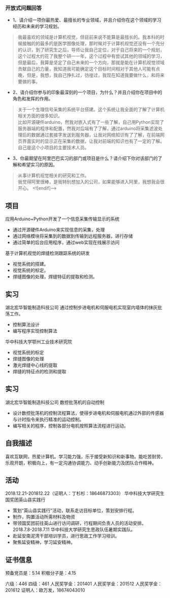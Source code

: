 ### 开放式问题回答
-   1、请介绍一项你最热爱、最擅长的专业领域，并且介绍你在这个领域的学习经历和未来的学习规划。
>我最喜欢的领域是计算机视觉，但目前来说不能算是最擅长的。我本科的时候接触的的最多的是医学图像处理，那时候对于计算机视觉还没有一个充分的认识，到了研究生之后，导师让我自己定位，对于自己将来的一个规划，这个过程大约花了我整个研一一年，这个过程中有尝试其他的领域的学习，但是最后，我算是坚定了自己未来的一个方向，那就是能在计算机视觉领域贡献自己的力量，我知道我可能确定这个目标时间相对于其他人可能有点晚，但是，我想，我自己挣扎过，彷徨过，我现在知道我要做什么，和将来要做的事。

-   2、请介绍你参与的印象最深刻的一个项目，为什么？并且介绍你在项目中的角色和发挥的作用。
>关于一个生理信号采集的系统平台搭建。这个系统让我全面的了解了计算机相关方面的很多知识。  
比如开源硬件arduino，然我对嵌入式有了一些了解，自己用Python实现了服务器端的程序和配置，然我对后端有了了解，通过arduino将采集滤波处理后的数据通过套接字发送到服务器，让我对网络知识有了了解，在前端网页界面实时的显示正在采集的数据，让我对前端的知识也有了一定的了解。  
自己是这个小项目的主要技术人员。

-   3、你最期望在阿里巴巴实习的部门或项目是什么？请介绍下你对该部门的了解和希望实习的原因。
>从事计算机视觉相关的研究和工作。  
    我觉得阿里很棒，是我特别想加入的公司，如果能够进入阿里，我想我会很开心。
<![endif]-->

## 项目
应用Arduino+Python开发了一个信息采集传输显示的系统
-   通过开源硬件Arduino来实现信息的采集，处理
-   通过网络模块将采集到的数据到传输到远程服务器，进行存储
-   通过简单的后台应用程序，通过web实现在线展示访问

基于计算机视觉的焊缝检测跟踪系统的研发
- 视觉系统的搭建。
- 视觉系统的标定。
- 焊缝图像的处理，焊缝特征的提取和检测。
## 实习
湖北宏华智能制造科技公司
通过控制步进电机和伺服电机实现室内墙体的抹灰批荡工作。
- 控制算法设计
- 编写程序实现控制算法


华中科技大学鄂州工业技术研究院
- 视觉系统的标定
- 焊缝图像的处理
- 激光焊缝中心线的提取
- 焊缝的特征点的检测和提取
## 实习
湖北宏华智能制造科技公司
数控批荡机的自动控制
- 设计数控批荡机的控制流程算法，使得步进电机和伺服电机通过外部的传感器与计时指令来执行精准的运动控制。
- 编写相关的程序，控制各部分电机按照算法流程进行运动。
## 自我描述
喜欢互联网，热爱计算机。学习能力强，乐于接受新知识和新事物。能吃苦耐劳，乐观开朗，积极向上，有一定沟通协调能力、动手创新能力及团队合作精神。

## 活动
2018.12.21-201812.22（证明人：丁杉杉：18646873303）
华中科技大学研究生国奖团英山县实践行
- 策划“英山县实践行”活动，联系走访目标单位，策划安排行程。
- 制作，购置活动所需材料及物资
- 带领国奖团前往英山进行访问调研，行程期间负责人员的活动安排。
2018.7.8-2018.7.11
华中科技大学研究生思政队伍暑期实践队。
- 赴延安南泥湾干部培训学员，进行思政工作学习培训。
- 聚焦延安精神，学习延安精神。
## 证书信息
预备党员是：5.14
积极分子是：4.15

六级：446
四级：461
人民奖学金：201401
人民奖学金：201512
人民奖学金：201612
证明人：欧万发，18674043010
